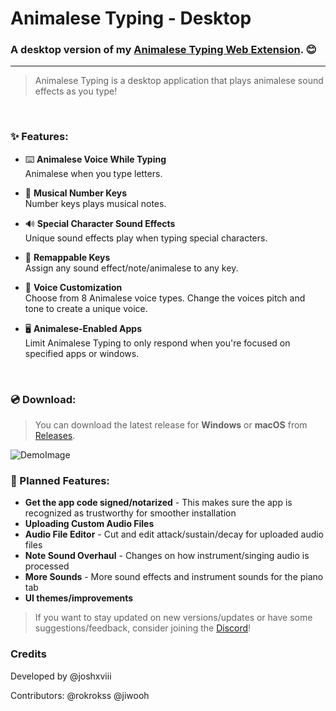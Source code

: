 # Animalese Typing - Desktop

### A desktop version of my [Animalese Typing Web Extension](https://www.youtube.com/watch?v=wdxvKpUY7q8). 😊

---

> Animalese Typing is a desktop application that plays animalese sound effects as you type!

<br/>

### ✨ Features:
- ⌨️ **Animalese Voice While Typing**  
  Animalese when you type letters.

- 🎹 **Musical Number Keys**  
  Number keys plays musical notes.

- 🔊 **Special Character Sound Effects**  
  Unique sound effects play when typing special characters.

- 🔁 **Remappable Keys**  
  Assign any sound effect/note/animalese to any key.

- 🐶 **Voice Customization**  
  Choose from 8 Animalese voice types. Change the voices pitch and tone to create a unique voice.
  
- 🖥️ **Animalese-Enabled Apps**  
  Limit Animalese Typing to only respond when you're focused on specified apps or windows.

<br/>

### 💿 Download:
> You can download the latest release for **Windows** or **macOS** from [Releases](https://github.com/joshxviii/animalese-typing-desktop/releases/latest).

![DemoImage](https://github.com/user-attachments/assets/ccea8ea8-359c-4a2d-84d2-f9b3ebf97d29)




### 📌 Planned Features:
- **Get the app code signed/notarized** - This makes sure the app is recognized as trustworthy for smoother installation
- **Uploading Custom Audio Files**
- **Audio File Editor** - Cut and edit attack/sustain/decay for uploaded audio files
- **Note Sound Overhaul** - Changes on how instrument/singing audio is processed
- **More Sounds** - More sound effects and instrument sounds for the piano tab
- **UI themes/improvements**

> If you want to stay updated on new versions/updates or have some suggestions/feedback, consider joining the [Discord](discord.gg/XSXU7AaQjx )!

### Credits

Developed by @joshxviii

Contributors: @rokrokss @jiwooh
